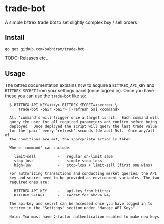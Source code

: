 # trade-bot

A simple bittrex trade bot to set slightly complex buy / sell orders

## Install

```
go get github.com/sabhiram/trade-bot
```

TODO: Releases etc...

## Usage

The bittrex documentation explains how to acquire a `BITTREX_API_KEY` and `BITTREX_SECRET` from your settings panel (once logged in).  Once you have these you can use the `trade-bot` like so:

```
  $ BITTREX_API_KEY=<key> BITTREX_SECRET=<secret> \
      trade-bot -pair <pair> [-refresh 5s] <command>

  All 'command's will trigger once a target is hit.  Each command will
  query the user for all required parameters and confirm before being
  deployed.  Once deployed the script will query the last trade value
  for the 'pair' every 'refresh' seconds (default 5s).  Once any/all of
  the conditions are met, the appropriate action is taken.

  Where 'command' can include:

    limit-sell          -   regular on-limit sale
    stop-loss           -   simple stop loss
    high-low            -   stop-loss + limit-sell (first one wins)

  For authorizing transactions and conducting market queries, the API
  key and secret need to be provided as environment variables. The two
  required ones are:

    BITTREX_API_KEY     -   api-key from bittrex
    BITTREX_SECRET      -   secret for above key

  The api-key and secret can be accessed once you have logged in to
  bittrex in the "Settings" section under "Manage API Keys".

  Note: You must have 2-factor authentication enabled to make new keys

```

